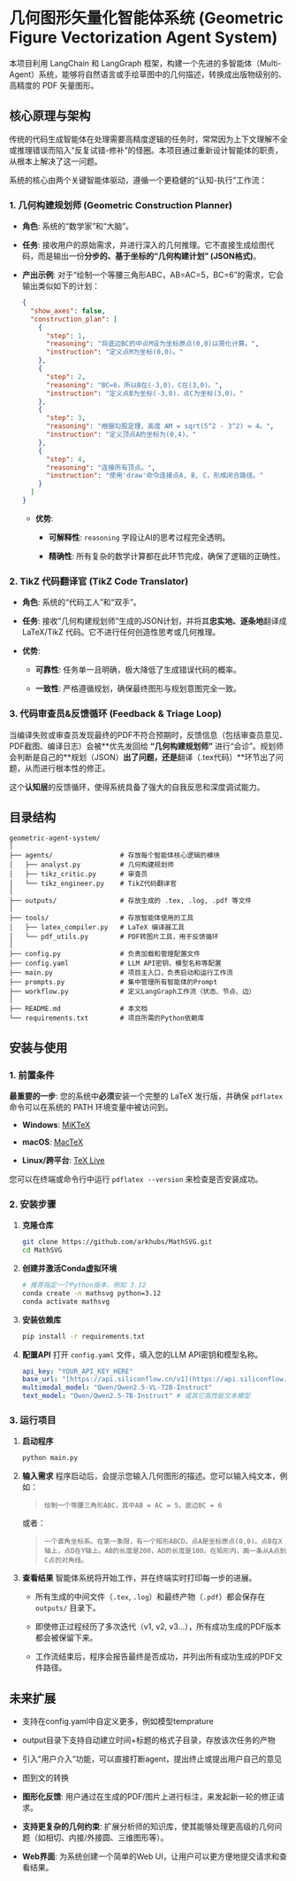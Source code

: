 # 几何图形矢量化智能体系统 (Geometric Figure Vectorization Agent System)

本项目利用 LangChain 和 LangGraph 框架，构建一个先进的多智能体（Multi-Agent）系统，能够将自然语言或手绘草图中的几何描述，转换成出版物级别的、高精度的 PDF 矢量图形。

## 核心原理与架构

传统的代码生成智能体在处理需要高精度逻辑的任务时，常常因为上下文理解不全或推理错误而陷入“反复试错-修补”的怪圈。本项目通过重新设计智能体的职责，从根本上解决了这一问题。

系统的核心由两个关键智能体驱动，遵循一个更稳健的“认知-执行”工作流：

### 1. 几何构建规划师 (Geometric Construction Planner)

* **角色**: 系统的“数学家”和“大脑”。

* **任务**: 接收用户的原始需求，并进行深入的几何推理。它不直接生成绘图代码，而是输出一份**分步的、基于坐标的“几何构建计划” (JSON格式)**。

* **产出示例**: 对于“绘制一个等腰三角形ABC，AB=AC=5，BC=6”的需求，它会输出类似如下的计划：

  ```json
  {
    "show_axes": false,
    "construction_plan": [
      {
        "step": 1,
        "reasoning": "将底边BC的中点M设为坐标原点(0,0)以简化计算。",
        "instruction": "定义点M为坐标(0,0)。"
      },
      {
        "step": 2,
        "reasoning": "BC=6，所以B在(-3,0)，C在(3,0)。",
        "instruction": "定义点B为坐标(-3,0)，点C为坐标(3,0)。"
      },
      {
        "step": 3,
        "reasoning": "根据勾股定理，高度 AM = sqrt(5^2 - 3^2) = 4。",
        "instruction": "定义顶点A的坐标为(0,4)。"
      },
      {
        "step": 4,
        "reasoning": "连接所有顶点。",
        "instruction": "使用'draw'命令连接点A, B, C，形成闭合路径。"
      }
    ]
  }
  ```

  * **优势**:

      * **可解释性**: `reasoning` 字段让AI的思考过程完全透明。

      * **精确性**: 所有复杂的数学计算都在此环节完成，确保了逻辑的正确性。

### 2\. TikZ 代码翻译官 (TikZ Code Translator)

  * **角色**: 系统的“代码工人”和“双手”。

  * **任务**: 接收“几何构建规划师”生成的JSON计划，并将其**忠实地、逐条地**翻译成 LaTeX/TikZ 代码。它不进行任何创造性思考或几何推理。

  * **优势**:

      * **可靠性**: 任务单一且明确，极大降低了生成错误代码的概率。

      * **一致性**: 严格遵循规划，确保最终图形与规划意图完全一致。

### 3\. 代码审查员&反馈循环 (Feedback & Triage Loop)

当编译失败或审查员发现最终的PDF不符合预期时，反馈信息（包括审查员意见、PDF截图、编译日志）会被\*\*优先发回给 **“几何构建规划师”** 进行“会诊”。规划师会判断是自己的**规划（JSON）**出了问题，还是**翻译（.tex代码）\*\*环节出了问题，从而进行根本性的修正。

这个**认知层**的反馈循环，使得系统具备了强大的自我反思和深度调试能力。

## 目录结构

```
geometric-agent-system/
│
├── agents/                 # 存放每个智能体核心逻辑的模块
│   ├── analyst.py          # 几何构建规划师
│   ├── tikz_critic.py      # 审查员
│   └── tikz_engineer.py    # TikZ代码翻译官
│
├── outputs/                # 存放生成的 .tex, .log, .pdf 等文件
│
├── tools/                  # 存放智能体使用的工具
│   ├── latex_compiler.py   # LaTeX 编译器工具
│   └── pdf_utils.py        # PDF转图片工具，用于反馈循环
│
├── config.py               # 负责加载和管理配置文件
├── config.yaml             # LLM API密钥、模型名称等配置
├── main.py                 # 项目主入口，负责启动和运行工作流
├── prompts.py              # 集中管理所有智能体的Prompt
├── workflow.py             # 定义LangGraph工作流（状态、节点、边）
│
├── README.md               # 本文档
└── requirements.txt        # 项目所需的Python依赖库
```

## 安装与使用

### 1\. 前置条件

**最重要的一步**: 您的系统中**必须**安装一个完整的 LaTeX 发行版，并确保 `pdflatex` 命令可以在系统的 PATH 环境变量中被访问到。

  * **Windows**: [MiKTeX](https://miktex.org/)

  * **macOS**: [MacTeX](https://www.tug.org/mactex/)

  * **Linux/跨平台**: [TeX Live](https://www.tug.org/texlive/)

您可以在终端或命令行中运行 `pdflatex --version` 来检查是否安装成功。

### 2\. 安装步骤

1.  **克隆仓库**

    ```bash
    git clone https://github.com/arkhubs/MathSVG.git
    cd MathSVG
    ```

2.  **创建并激活Conda虚拟环境**

    ```bash
    # 推荐指定一个Python版本，例如 3.12
    conda create -n mathsvg python=3.12
    conda activate mathsvg
    ```

3.  **安装依赖库**

    ```bash
    pip install -r requirements.txt
    ```

4.  **配置API**
    打开 `config.yaml` 文件，填入您的LLM API密钥和模型名称。

    ```yaml
    api_key: "YOUR_API_KEY_HERE"
    base_url: "[https://api.siliconflow.cn/v1](https://api.siliconflow.cn/v1)" # 或您的API地址
    multimodal_model: "Qwen/Qwen2.5-VL-72B-Instruct"
    text_model: "Qwen/Qwen2.5-7B-Instruct" # 或其它高性能文本模型
    ```

### 3\. 运行项目

1.  **启动程序**

    ```bash
    python main.py
    ```

2.  **输入需求**
    程序启动后，会提示您输入几何图形的描述。您可以输入纯文本，例如：

    > `绘制一个等腰三角形ABC，其中AB = AC = 5，底边BC = 6`

    或者：

    > `一个直角坐标系。在第一象限，有一个矩形ABCD。点A是坐标原点(0,0)。点B在X轴上，点D在Y轴上。AB的长度是200，AD的长度是100。在矩形内，画一条从A点到C点的对角线。`

3.  **查看结果**
    智能体系统将开始工作，并在终端实时打印每一步的进展。

      * 所有生成的中间文件（`.tex`, `.log`）和最终产物（`.pdf`）都会保存在 `outputs/` 目录下。

      * 即使修正过程经历了多次迭代（v1, v2, v3...），所有成功生成的PDF版本都会被保留下来。

      * 工作流结束后，程序会报告最终是否成功，并列出所有成功生成的PDF文件路径。

## 未来扩展

  * 支持在config.yaml中自定义更多，例如模型temprature

  * output目录下支持自动建立时间+标题的格式子目录，存放该次任务的产物

  * 引入”用户介入“功能，可以直接打断agent，提出终止或提出用户自己的意见

  - 图到文的转换

  * **图形化反馈**: 用户通过在生成的PDF/图片上进行标注，来发起新一轮的修正请求。

  * **支持更复杂的几何约束**: 扩展分析师的知识库，使其能够处理更高级的几何问题（如相切、内接/外接圆、三维图形等）。

  * **Web界面**: 为系统创建一个简单的Web UI，让用户可以更方便地提交请求和查看结果。

<!-- end list -->
